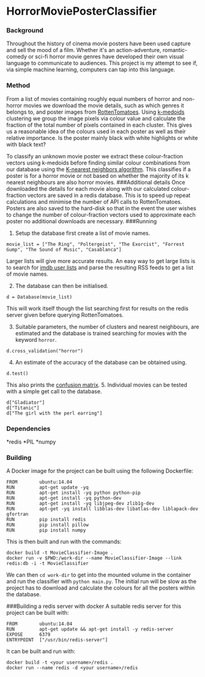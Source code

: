 # HorrorMoviePosterClassifier
### Background
Throughout the history of cinema movie posters have been used capture and sell the mood of a film. Whether it's an action-adventure, romantic-comedy or sci-fi horror movie genres have developed their own visual language to communicate to audiences. This project is my attempt to see if, via simple machine learning, computers can tap into this language. 
### Method
From a list of movies containing roughly equal numbers of horror and non-horror movies we download the movie details, such as which genres it belongs to, and poster images from [RottenTomatoes](http://developer.rottentomatoes.com/). Using [k-medoids](https://en.wikipedia.org/wiki/K-medoids) clustering we group the image pixels via colour value and calculate the fraction of the total number of pixels contained in each cluster. This gives us a reasonable idea of the colours used in each poster as well as their relative importance. Is the poster mainly black with white highlights or white with black text? 

To classify an unknown movie poster we extract these colour-fraction vectors using k-medoids before finding similar colour combinations from our database using the [K-nearest neighbors algorithm](https://en.wikipedia.org/wiki/K-nearest_neighbors_algorithm). This classifies if a poster is for a horror movie or not based on whether the majority of its k nearest neighbours are also horror movies.
###Additional details
Once downloaded the details for each movie along with our calculated colour-fraction vectors are saved in a redis database. This is to speed up repeat calculations and minimise the number of API calls to RottenTomatoes. Posters are also saved to the hard-disk so that in the event the user wishes to change the number of colour-fraction vectors used to approximate each poster no additional downloads are necessary. 
###Running
1. Setup the database first create a list of movie names. 
```
movie_list = ["The Ring", "Poltergeist", "The Exorcist", "Forrest Gump", "The Sound of Music", "Casablanca"]
```
   Larger lists will give more accurate results. An easy way to get large lists is to search for [imdb user lists](https://www.google.ie/search?q=g+horror+site%3Aimdb.com%2Flists&oq=g+horror+site%3Aimdb.com%2Flists&aqs=chrome..69i57j69i64l2.14941j0j1&sourceid=chrome&es_sm=91&ie=UTF-8#q=horror+site:imdb.com%2Flists) and parse the resulting RSS feeds to get a list of movie names. 

2. The database can then be initialised. 
```
d = Database(movie_list)
```
This will work itself though the list searching first for results on the redis server given before querying RottenTomatoes.

3. Suitable parameters, the number of clusters and nearest neighbours, are estimated and the database is trained searching for movies with the keyword `horror`.
```
d.cross_validation("horror")
```
4. An estimate of the accuracy of the database can be obtained using.
```
d.test()
```
This also prints the [confusion matrix](https://en.wikipedia.org/wiki/Confusion_matrix).
5. Individual movies can be tested with a simple get call to the database.
```
d["Gladiator"]
d["Titanic"]
d["The girl with the perl earring"]
```
### Dependencies
*redis
*PIL
*numpy
### Building
A Docker image for the project can be built using the following Dockerfile:
```
FROM        ubuntu:14.04
RUN         apt-get update -yq
RUN         apt-get install -yq python python-pip
RUN         apt-get install -yq python-dev
RUN         apt-get install -yq libjpeg-dev zlib1g-dev
RUN         apt-get -yq install libblas-dev libatlas-dev liblapack-dev gfortran
RUN         pip install redis
RUN         pip install pillow
RUN         pip install numpy
``` 
This is then built and run with the commands:
```
docker build -t MovieClassifier-Image .
docker run -v $PWD:/work-dir --name MovieClassifier-Image --link redis:db -i -t MovieClassifier
```
We can then `cd work-dir` to get into the mounted volume in the container and run the classifier with `python main.py`. The initial run will be slow as the project has to download and calculate the colours for all the posters within the database.

###Building a redis server with docker
A suitable redis server for this project can be built with:
```
FROM        ubuntu:14.04
RUN         apt-get update && apt-get install -y redis-server
EXPOSE      6379
ENTRYPOINT  ["/usr/bin/redis-server"]
```
It can be built and run with:
```
docker build -t <your username>/redis .
docker run --name redis -d <your username>/redis
```

